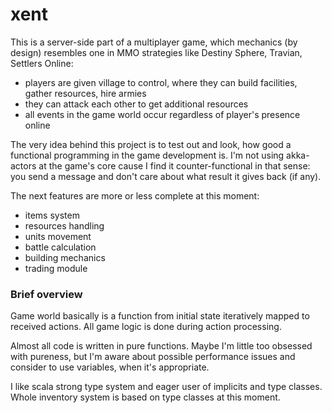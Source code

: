 # xent
This is a server-side part of a multiplayer game, which mechanics (by design) resembles one in MMO strategies like Destiny Sphere, Travian, Settlers Online:
- players are given village to control, where they can build facilities, gather resources, hire armies
- they can attack each other to get additional resources
- all events in the game world occur regardless of player's presence online

The very idea behind this project is to test out and look, how good a functional programming in the game development is. I'm not using akka-actors at the game's core cause I find it counter-functional in that sense: you send a message and don't care about what result it gives back (if any).

The next features are more or less complete at this moment:

- items system
- resources handling
- units movement
- battle calculation
- building mechanics
- trading module

### Brief overview
Game world basically is a function from initial state iteratively mapped to received actions. All game logic is done during action processing.

Almost all code is written in pure functions. Maybe I'm little too obsessed with pureness, but I'm aware about possible performance issues and consider to use variables, when it's appropriate.

I like scala strong type system and eager user of implicits and type classes. Whole inventory system is based on type classes at this moment.
